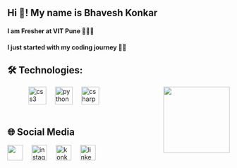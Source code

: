 <h2 align="left">Hi 👋! My name is Bhavesh Konkar </h2>
<h4>I am Fresher at VIT Pune 👨🏻‍🎓</h4>
<h4>I just started with my coding journey 👨‍💻 </h4>

###



###


  

###
<h2>🛠️ Technologies:</h2>
<div align="left">
<img width="12" />
<img width="12" />
  <img align="right" height="150" width:100% src="https://media1.tenor.com/m/1mwdqr51emcAAAAC/test-typing.gif"  />
  <img width="12" />
  <img src="https://cdn.jsdelivr.net/gh/devicons/devicon/icons/css3/css3-original.svg" height="40" alt="css3 logo"  />
  <img width="12" />
  <img src="https://cdn.jsdelivr.net/gh/devicons/devicon/icons/python/python-original.svg" height="40" alt="python logo"  />
  <img width="12" />
  <img src="https://cdn.jsdelivr.net/gh/devicons/devicon/icons/csharp/csharp-original.svg" height="40" alt="csharp logo"  />
</div>
  <img width="12" />
  <img width="12" />
<p></p>
<h2>🌐 Social Media</h2>
<p></p>
<div align="left">
  <img src="https://www.svgrepo.com/show/13671/youtube.svg" height="35" alt=""  /> 
  <img width="12" />
  <img src="https://www.svgrepo.com/show/13639/instagram.svg" height="35" alt="instagram logo"  />
   <img width="12" />
  <img src="https://d3sxshmncs10te.cloudfront.net/icon/free/svg/2476484.svg?token=eyJhbGciOiJoczI1NiIsImtpZCI6ImRlZmF1bHQifQ__.eyJpc3MiOiJkM3N4c2htbmNzMTB0ZS5jbG91ZGZyb250Lm5ldCIsImV4cCI6MTcyNzYwODQzNCwicSI6bnVsbCwiaWF0IjoxNzI3MzQ5MjM0fQ__.83e21d4c0c75b29b42a131fa54745c79f2fd945b5392f996b62fc2c3544617c3" height="35" alt="konkarb.official@gmail.com"  />
   <img width="12" />
  <img src="https://www.svgrepo.com/show/75820/linkedin.svg" height="35" alt="linkedin logo"  />
</div>

###

<br clear="both">


###
